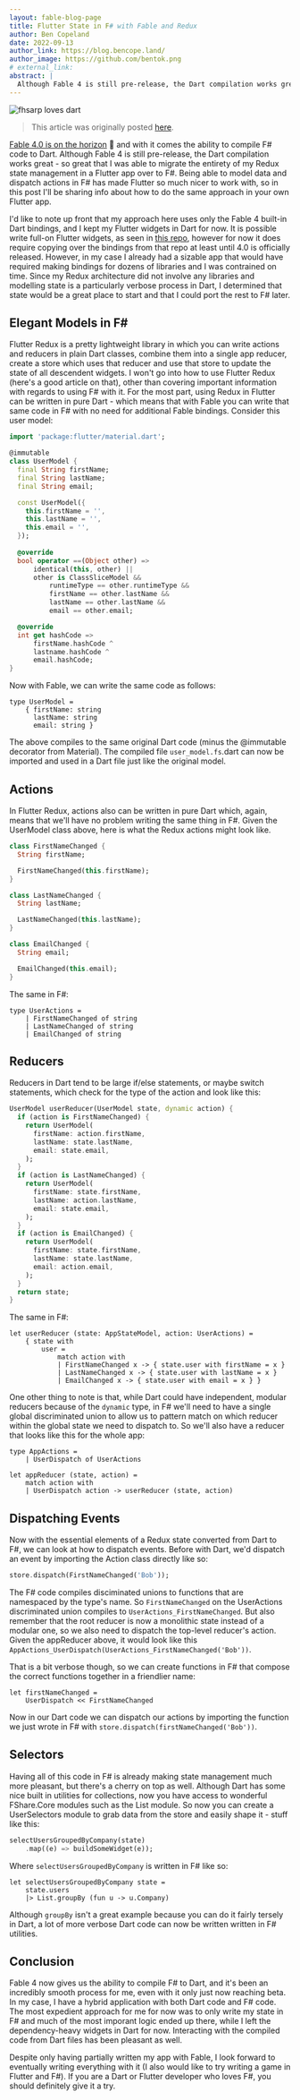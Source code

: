 ```yaml
---
layout: fable-blog-page
title: Flutter State in F# with Fable and Redux
author: Ben Copeland
date: 2022-09-13
author_link: https://blog.bencope.land/
author_image: https://github.com/bentok.png
# external_link:
abstract: |
  Although Fable 4 is still pre-release, the Dart compilation works great - so great that I was able to migrate the entirety of my Redux state management in a Flutter app over to F#. Being able to model data and dispatch actions in F# has made Flutter so much nicer to work with, so in this post I'll be sharing info about how to do the same approach in your own Flutter app.
---
```


![fhsarp loves dart](../../static/img/blog/fsharp_loves_dart.png)

> This article was originally posted [here](https://blog.bencope.land/flutter-state-in-f-with-fable-and-redux/).

[Fable 4.0 is on the horizon](https://fable.io/blog/2022/2022-06-06-Snake_Island_alpha.html) 🎉 and with it comes the ability to compile F# code to Dart. Although Fable 4 is still pre-release, the Dart compilation works great - so great that I was able to migrate the entirety of my Redux state management in a Flutter app over to F#. Being able to model data and dispatch actions in F# has made Flutter so much nicer to work with, so in this post I'll be sharing info about how to do the same approach in your own Flutter app.

I'd like to note up front that my approach here uses only the Fable 4 built-in Dart bindings, and I kept my Flutter widgets in Dart for now. It is possible write full-on Flutter widgets, as seen in [this repo](https://github.com/alfonsogarciacaro/fable-flutterapp), however for now it does require copying over the bindings from that repo at least until 4.0 is officially released. However, in my case I already had a sizable app that would have required making bindings for dozens of libraries and I was contrained on time. Since my Redux architecture did not involve any libraries and modelling state is a particularly verbose process in Dart, I determined that state would be a great place to start and that I could port the rest to F# later.

## Elegant Models in F#
Flutter Redux is a pretty lightweight library in which you can write actions and reducers in plain Dart classes, combine them into a single app reducer, create a store which uses that reducer and use that store to update the state of all descendent widgets. I won't go into how to use Flutter Redux (here's a good article on that), other than covering important information with regards to using F# with it.
For the most part, using Redux in Flutter can be written in pure Dart - which means that with Fable you can write that same code in F# with no need for additional Fable bindings. Consider this user model:

```Dart
import 'package:flutter/material.dart';

@immutable
class UserModel {
  final String firstName;
  final String lastName;
  final String email;

  const UserModel({
    this.firstName = '',
    this.lastName = '',
    this.email = '',
  });
  
  @override
  bool operator ==(Object other) =>
      identical(this, other) ||
      other is ClassSliceModel &&
          runtimeType == other.runtimeType &&
          firstName == other.lastName &&
          lastName == other.lastName &&
          email == other.email;

  @override
  int get hashCode =>
      firstName.hashCode ^
      lastname.hashCode ^
      email.hashCode;
}
```

Now with Fable, we can write the same code as follows:

```F#
type UserModel =
    { firstName: string
      lastName: string
      email: string }
```

The above compiles to the same original Dart code (minus the @immutable decorator from Material). The compiled file `user_model.fs`.dart can now be imported and used in a Dart file just like the original model.

## Actions

In Flutter Redux, actions also can be written in pure Dart which, again, means that we'll have no problem writing the same thing in F#. Given the UserModel class above, here is what the Redux actions might look like.

```Dart
class FirstNameChanged {
  String firstName;

  FirstNameChanged(this.firstName);
}

class LastNameChanged {
  String lastName;

  LastNameChanged(this.lastName);
}

class EmailChanged {
  String email;

  EmailChanged(this.email);
}
```

The same in F#:

```F#
type UserActions =
    | FirstNameChanged of string
    | LastNameChanged of string
    | EmailChanged of string
```

## Reducers

Reducers in Dart tend to be large if/else statements, or maybe switch statements, which check for the type of the action and look like this:

```Dart
UserModel userReducer(UserModel state, dynamic action) {
  if (action is FirstNameChanged) {
    return UserModel(
      firstName: action.firstName,
      lastName: state.lastName,
      email: state.email,
    );
  }
  if (action is LastNameChanged) {
    return UserModel(
      firstName: state.firstName,
      lastName: action.lastName,
      email: state.email,
    );
  }
  if (action is EmailChanged) {
    return UserModel(
      firstName: state.firstName,
      lastName: state.lastName,
      email: action.email,
    );
  }
  return state;
}
```

The same in F#:

```F#
let userReducer (state: AppStateModel, action: UserActions) =
    { state with
        user =
            match action with
            | FirstNameChanged x -> { state.user with firstName = x }
            | LastNameChanged x -> { state.user with lastName = x }
            | EmailChanged x -> { state.user with email = x } }

```

One other thing to note is that, while Dart could have independent, modular reducers because of the `dynamic` type, in F# we'll need to have a single global discriminated union to allow us to pattern match on which reducer within the global state we need to dispatch to. So we'll also have a reducer that looks like this for the whole app:

```F#
type AppActions =
    | UserDispatch of UserActions

let appReducer (state, action) =
    match action with
    | UserDispatch action -> userReducer (state, action)
```

## Dispatching Events

Now with the essential elements of a Redux state converted from Dart to F#, we can look at how to dispatch events. Before with Dart, we'd dispatch an event by importing the Action class directly like so:

```Dart
store.dispatch(FirstNameChanged('Bob'));
```

The F# code compiles disciminated unions to functions that are namespaced by the type's name. So `FirstNameChanged` on the UserActions discriminated union compiles to `UserActions_FirstNameChanged`. But also remember that the root reducer is now a monolithic state instead of a modular one, so we also need to dispatch the top-level reducer's action. Given the appReducer above, it would look like this `AppActions_UserDispatch(UserActions_FirstNameChanged('Bob'))`.

That is a bit verbose though, so we can create functions in F# that compose the correct functions together in a friendlier name:

```F#
let firstNameChanged =
    UserDispatch << FirstNameChanged
```

Now in our Dart code we can dispatch our actions by importing the function we just wrote in F# with `store.dispatch(firstNameChanged('Bob'))`.

## Selectors

Having all of this code in F# is already making state management much more pleasant, but there's a cherry on top as well. Although Dart has some nice built in utilities for collections, now you have access to wonderful FShare.Core modules such as the List module. So now you can create a UserSelectors module to grab data from the store and easily shape it - stuff like this:

```Dart
selectUsersGroupedByCompany(state)
    .map((e) => buildSomeWidget(e));
```

Where `selectUsersGroupedByCompany` is written in F# like so:

```F#
let selectUsersGroupedByCompany state =
    state.users
    |> List.groupBy (fun u -> u.Company)
```

Although `groupBy` isn't a great example because you can do it fairly tersely in Dart, a lot of more verbose Dart code can now be written written in F# utilities.

## Conclusion

Fable 4 now gives us the ability to compile F# to Dart, and it's been an incredibly smooth process for me, even with it only just now reaching beta. In my case, I have a hybrid application with both Dart code and F# code. The most expedient approach for me for now was to only write my state in F# and much of the most imporant logic ended up there, while I left the dependency-heavy widgets in Dart for now. Interacting with the compiled code from Dart files has been pleasant as well.

Despite only having partially written my app with Fable, I look forward to eventually writing everything with it (I also would like to try writing a game in Flutter and F#). If you are a Dart or Flutter developer who loves F#, you should definitely give it a try.